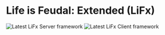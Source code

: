 # Life is Feudal: Extended (LiFx)
<img src="https://img.shields.io/badge/LiFx%20Server%20-v4.0.0-green" title="Latest LiFx Server framework" /> <img src="https://img.shields.io/badge/LiFx%20Client%20-v3.0.0-blue" title="Latest LiFx Client framework" />
